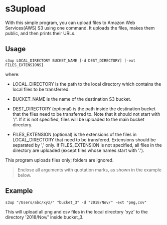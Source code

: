 # s3upload

With this simple program, you can upload files to Amazon Web Services(AWS) S3 using one command. It uploads the files, makes them public, and then prints their URLs.

## Usage

```
s3up LOCAL_DIRECTORY BUCKET_NAME [-d DEST_DIRECTORY] [-ext FILES_EXTENSIONS]
```

where:

- LOCAL_DIRECTORY is the path to the local directory
which contains the local files to be transferred.

- BUCKET_NAME is the name of the destination S3 bucket.

- DEST_DIRECTORY (optional) is the path inside the destination
bucket that the files need to be transferred to. Note that
it should not start with '/'. If it is not specified, 
files will be uploaded to the main bucket directory.

- FILES_EXTENSION (optional) is the extensions of the files in
LOCAL_DIRECTORY that need to be transfered. Extensions
should be separated by ',' only. If FILES_EXTENSION is
not specified, all files in the directory are uploaded
(except files whose names start with '.').

This program uploads files only; folders are ignored.

>Enclose all arguments with quotation marks, as shown
in the example below.

## Example

```
s3up "/Users/abc/xyz/" "bucket_3" -d "2018/Nov/" -ext "png,csv"
```

This will upload all png and csv files in the local directory 'xyz' to the directory '2018/Nov/' inside bucket_3.
